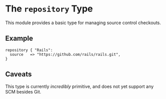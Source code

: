 # The `repository` Type #

This module provides a basic type for managing source control checkouts.

## Example ##

``` puppet
repository { "Rails":
  source   => "https://github.com/rails/rails.git",
}
```

## Caveats ##

This type is currently *incredibly* primitive, and does not yet support any SCM
besides Git.
